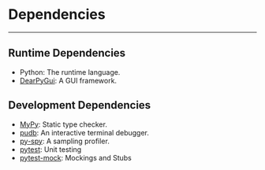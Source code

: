 # Dependencies

---

## Runtime Dependencies

- Python: The runtime language.
- [DearPyGui](https://dearpygui.readthedocs.io/en/latest/index.html): A GUI framework.

## Development Dependencies

- [MyPy](https://mypy.readthedocs.io/en/stable/index.html): Static type checker.
- [pudb](https://github.com/inducer/pudb): An interactive terminal debugger.
- [py-spy](https://github.com/benfred/py-spy): A sampling profiler.
- [pytest](https://docs.pytest.org/en/6.2.x/contents.html): Unit testing
- [pytest-mock](https://github.com/pytest-dev/pytest-mock): Mockings and Stubs
